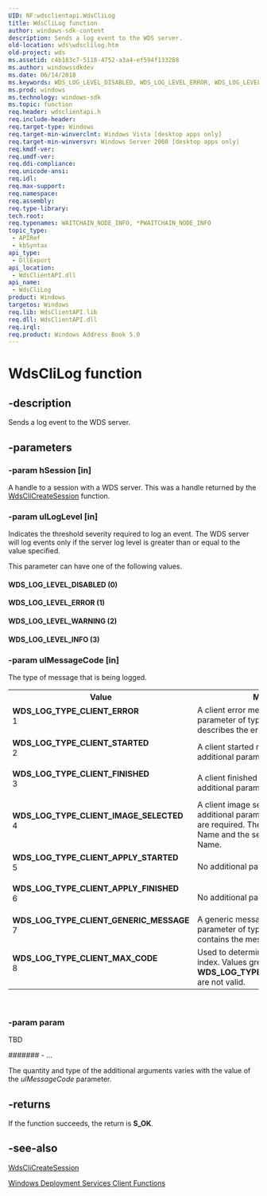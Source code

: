 ```yaml
---
UID: NF:wdsclientapi.WdsCliLog
title: WdsCliLog function
author: windows-sdk-content
description: Sends a log event to the WDS server.
old-location: wds\wdsclilog.htm
old-project: wds
ms.assetid: c4b183c7-5118-4752-a3a4-ef594f133288
ms.author: windowssdkdev
ms.date: 06/14/2018
ms.keywords: WDS_LOG_LEVEL_DISABLED, WDS_LOG_LEVEL_ERROR, WDS_LOG_LEVEL_INFO, WDS_LOG_LEVEL_WARNING, WDS_LOG_TYPE_CLIENT_APPLY_FINISHED, WDS_LOG_TYPE_CLIENT_APPLY_STARTED, WDS_LOG_TYPE_CLIENT_ERROR, WDS_LOG_TYPE_CLIENT_FINISHED, WDS_LOG_TYPE_CLIENT_GENERIC_MESSAGE, WDS_LOG_TYPE_CLIENT_IMAGE_SELECTED, WDS_LOG_TYPE_CLIENT_MAX_CODE, WDS_LOG_TYPE_CLIENT_STARTED, WdsCliLog, WdsCliLog function [Windows Deployment Services], wds.wdsclilog, wdsclientapi/WdsCliLog
ms.prod: windows
ms.technology: windows-sdk
ms.topic: function
req.header: wdsclientapi.h
req.include-header: 
req.target-type: Windows
req.target-min-winverclnt: Windows Vista [desktop apps only]
req.target-min-winversvr: Windows Server 2008 [desktop apps only]
req.kmdf-ver: 
req.umdf-ver: 
req.ddi-compliance: 
req.unicode-ansi: 
req.idl: 
req.max-support: 
req.namespace: 
req.assembly: 
req.type-library: 
tech.root: 
req.typenames: WAITCHAIN_NODE_INFO, *PWAITCHAIN_NODE_INFO
topic_type:
 - APIRef
 - kbSyntax
api_type:
 - DllExport
api_location:
 - WdsClientAPI.dll
api_name:
 - WdsCliLog
product: Windows
targetos: Windows
req.lib: WdsClientAPI.lib
req.dll: WdsClientAPI.dll
req.irql: 
req.product: Windows Address Book 5.0
---
```


# WdsCliLog function


## -description


Sends a log event to the WDS server.


## -parameters




### -param hSession [in]

A handle to a session   with a WDS server. This was a handle returned by 
      the <a href="https://msdn.microsoft.com/c66801b2-ad5c-464b-ace3-269214621c20">WdsCliCreateSession</a> function.


### -param ulLogLevel [in]

Indicates the threshold severity required to log an event. The WDS server will log events only if the server log level is greater 
      than or equal to the value specified.


This parameter can have one of the following values.





#### WDS_LOG_LEVEL_DISABLED (0)



#### WDS_LOG_LEVEL_ERROR (1)



#### WDS_LOG_LEVEL_WARNING (2)



#### WDS_LOG_LEVEL_INFO (3)


### -param ulMessageCode [in]

The type of message that is being logged.

<table>
<tr>
<th>Value</th>
<th>Meaning</th>
</tr>
<tr>
<td width="40%"><a id="WDS_LOG_TYPE_CLIENT_ERROR"></a><a id="wds_log_type_client_error"></a><dl>
<dt><b>WDS_LOG_TYPE_CLIENT_ERROR</b></dt>
<dt>1</dt>
</dl>
</td>
<td width="60%">
A client error message. An additional parameter of type <b>PWSTR</b> that describes the error is 
        required.

</td>
</tr>
<tr>
<td width="40%"><a id="WDS_LOG_TYPE_CLIENT_STARTED"></a><a id="wds_log_type_client_started"></a><dl>
<dt><b>WDS_LOG_TYPE_CLIENT_STARTED</b></dt>
<dt>2</dt>
</dl>
</td>
<td width="60%">
A client started message. No additional parameters are required.

</td>
</tr>
<tr>
<td width="40%"><a id="WDS_LOG_TYPE_CLIENT_FINISHED"></a><a id="wds_log_type_client_finished"></a><dl>
<dt><b>WDS_LOG_TYPE_CLIENT_FINISHED</b></dt>
<dt>3</dt>
</dl>
</td>
<td width="60%">
A client finished message. No additional parameters are required.

</td>
</tr>
<tr>
<td width="40%"><a id="WDS_LOG_TYPE_CLIENT_IMAGE_SELECTED"></a><a id="wds_log_type_client_image_selected"></a><dl>
<dt><b>WDS_LOG_TYPE_CLIENT_IMAGE_SELECTED</b></dt>
<dt>4</dt>
</dl>
</td>
<td width="60%">
A client image selected message. Two additional parameters of type <b>PWSTR</b> are required. The first is the Image 
        Name and the second is the Group Name.

</td>
</tr>
<tr>
<td width="40%"><a id="WDS_LOG_TYPE_CLIENT_APPLY_STARTED"></a><a id="wds_log_type_client_apply_started"></a><dl>
<dt><b>WDS_LOG_TYPE_CLIENT_APPLY_STARTED</b></dt>
<dt>5</dt>
</dl>
</td>
<td width="60%">
No additional parameters are required.

</td>
</tr>
<tr>
<td width="40%"><a id="WDS_LOG_TYPE_CLIENT_APPLY_FINISHED"></a><a id="wds_log_type_client_apply_finished"></a><dl>
<dt><b>WDS_LOG_TYPE_CLIENT_APPLY_FINISHED</b></dt>
<dt>6</dt>
</dl>
</td>
<td width="60%">
No additional parameters are required.

</td>
</tr>
<tr>
<td width="40%"><a id="WDS_LOG_TYPE_CLIENT_GENERIC_MESSAGE"></a><a id="wds_log_type_client_generic_message"></a><dl>
<dt><b>WDS_LOG_TYPE_CLIENT_GENERIC_MESSAGE</b></dt>
<dt>7</dt>
</dl>
</td>
<td width="60%">
A generic message. An additional parameter of type <b>PWSTR</b> that contains the message is 
        required.

</td>
</tr>
<tr>
<td width="40%"><a id="WDS_LOG_TYPE_CLIENT_MAX_CODE"></a><a id="wds_log_type_client_max_code"></a><dl>
<dt><b>WDS_LOG_TYPE_CLIENT_MAX_CODE</b></dt>
<dt>8</dt>
</dl>
</td>
<td width="60%">
Used to determine an out-of-range index. Values greater than or equal to 
        <b>WDS_LOG_TYPE_CLIENT_MAX_CODE</b> are not valid.

</td>
</tr>
</table>
 


### -param param

TBD




####### - ...

The quantity and type of the additional arguments varies with the value of the 
      <i>ulMessageCode</i> parameter.


## -returns



If the function succeeds, the return is <b>S_OK</b>.




## -see-also




<a href="https://msdn.microsoft.com/c66801b2-ad5c-464b-ace3-269214621c20">WdsCliCreateSession</a>



<a href="https://msdn.microsoft.com/4cedd8a8-7f46-4229-9d96-58965b751e43">Windows Deployment Services Client Functions</a>
 

 

